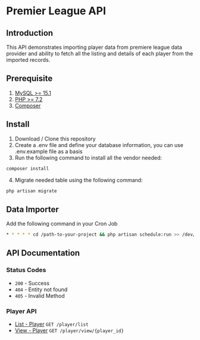 # Premier League API

## Introduction

This API demonstrates importing player data from premiere league data provider and ability to fetch all the listing and details of each player from the imported records.

## Prerequisite

1. [MySQL >= 15.1](https://www.mysql.com/)
2. [PHP >= 7.2](https://www.php.net/)
3. [Composer](https://getcomposer.org/)

## Install

1. Download / Clone this repository
2. Create a .env file and define your database information, you can use .env.example file as a basis
3. Run the following command to install all the vendor needed:
```bash
composer install
```
4. Migrate needed table using the following command:
```bash
php artisan migrate
```

## Data Importer

Add the following command in your Cron Job
```bash
* * * * * cd /path-to-your-project && php artisan schedule:run >> /dev/null 2>&1
```

## API Documentation

### Status Codes
* `200` - Success
* `404` - Entity not found
* `405` - Invalid Method

### Player API

* [List - Player](docs/api/player.list.md) `GET /player/list`
* [View - Player](docs/api/player.view.md) `GET /player/view/{player_id}`
